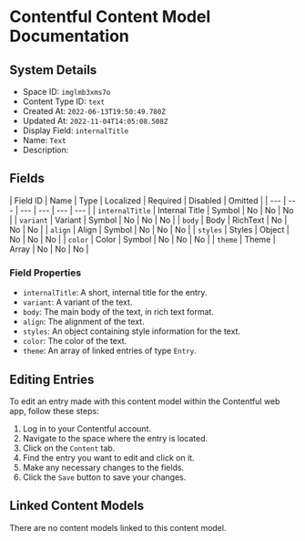 # Contentful Content Model Documentation

## System Details
- Space ID: `imglmb3xms7o`
- Content Type ID: `text`
- Created At: `2022-06-13T19:50:49.780Z`
- Updated At: `2022-11-04T14:05:08.508Z`
- Display Field: `internalTitle`
- Name: `Text`
- Description: 

## Fields
| Field ID | Name | Type | Localized | Required | Disabled | Omitted | 
| --- | --- | --- | --- | --- | --- |
| `internalTitle` | Internal Title | Symbol | No | No | No |
| `variant` | Variant | Symbol | No | No | No |
| `body` | Body | RichText | No | No | No |
| `align` | Align | Symbol | No | No | No |
| `styles` | Styles | Object | No | No | No |
| `color` | Color | Symbol | No | No | No |
| `theme` | Theme | Array | No | No | No |

### Field Properties
- `internalTitle`: A short, internal title for the entry.
- `variant`: A variant of the text.
- `body`: The main body of the text, in rich text format.
- `align`: The alignment of the text.
- `styles`: An object containing style information for the text.
- `color`: The color of the text.
- `theme`: An array of linked entries of type `Entry`.

## Editing Entries
To edit an entry made with this content model within the Contentful web app, follow these steps:
1. Log in to your Contentful account.
2. Navigate to the space where the entry is located.
3. Click on the `Content` tab.
4. Find the entry you want to edit and click on it.
5. Make any necessary changes to the fields.
6. Click the `Save` button to save your changes.

## Linked Content Models
There are no content models linked to this content model.